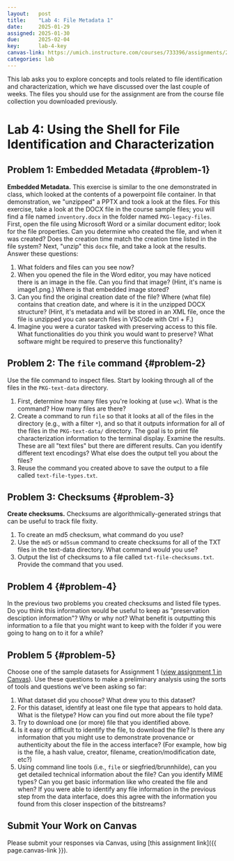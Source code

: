 ```yaml
---
layout:   post
title:    "Lab 4: File Metadata 1"
date:     2025-01-29
assigned: 2025-01-30
due:      2025-02-04
key:      lab-4-key
canvas-link: https://umich.instructure.com/courses/733396/assignments/2649541
categories: lab
---
```


This lab asks you to explore concepts and tools related to file identification and characterization, which we have discussed over the last couple of weeks. The files you should use for the assignment are from the course file collection you downloaded previously.

# Lab 4: Using the Shell for File Identification and Characterization

## Problem 1: Embedded Metadata {#problem-1}

**Embedded Metadata.** This exercise is similar to the one demonstrated in class, which looked at the contents of a powerpoint file container. In that demonstration, we "unzipped" a PPTX and took a look at the files. For this exercise, take a look at the DOCX file in the course sample files; you will find a file named `inventory.docx` in the folder named `PKG-legacy-files`. First, open the file using Microsoft Word or a similar document editor; look for the file properties. Can you determine who created the file, and when it was created? Does the creation time match the creation time listed in the file system? Next, "unzip" this `docx` file, and take a look at the results. Answer these questions:

1. What folders and files can you see now?
2. When you opened the file in the Word editor, you may have noticed there is an image in the file. Can you find that image? (Hint, it's name is image1.png.) Where is that embedded image stored? 
3. Can you find the original creation date of the file? Where (what file) contains that creation date, and where is it in the unzipped DOCX structure? (Hint, it's metadata and will be stored in an XML file, once the file is unzipped you can search files in VSCode with Ctrl + F.)
4. Imagine you were a curator tasked with preserving access to this file. What functionalities do you think you would want to preserve? What software might be required to preserve this functionality?  

## Problem 2: The `file` command {#problem-2}

Use the file command to inspect files. Start by looking through all of the files in the `PKG-text-data` directory.

1. First, determine how many files you're looking at (use `wc`). What is the command? How many files are there?
2. Create a command to run `file` so that it looks at all of the files in the directory (e.g., with a filter `*`), and so that it outputs information for all of the files in the `PKG-text-data/` directory. The goal is to print file characterization information to the terminal display. Examine the results. These are all "text files" but there are different results. Can you identify different text encodings? What else does the output tell you about the files?
3. Reuse the command you created above to save the output to a file called `text-file-types.txt`.

## Problem 3: Checksums {#problem-3}

**Create checksums.** Checksums are algorithmically-generated strings that can be useful to track file fixity.

1. To create an md5 checksum, what command do you use?
2. Use the `md5` or `md5sum` command to create checksums for all of the TXT files in the text-data directory. What command would you use?  
3. Output the list of checksums to a file called `txt-file-checksums.txt`. Provide the command that you used.

## Problem 4 {#problem-4}

In the previous two problems you created checksums and listed file types. Do you think this information would be useful to keep as "preservation desciption information"? Why or why not? What benefit is outputting this information to a file that you might want to keep with the folder if you were going to hang on to it for a while?

## Problem 5 {#problem-5}

Choose one of the sample datasets for Assignment 1 ([view assignment 1 in Canvas](https://umich.instructure.com/courses/733396/assignments/2649533)). Use these questions to make a preliminary analysis using the sorts of tools and questions we've been asking so far:

1. What dataset did you choose? What drew you to this dataset?
2. For this dataset, identify at least one file type that appears to hold data. What is the filetype? How can you find out more about the file type?
3. Try to download one (or more) file that you identified above.
4. Is it easy or difficult to identify the file, to download the file? Is there any information that you might use to demonstrate provenance or authenticity about the file in the access interface? (For example, how big is the file, a hash value, creator, filename, creation/modification date, etc?)
5. Using command line tools (i.e., `file` or siegfried/brunnhilde), can you get detailed technical information about the file? Can you identify MIME types? Can you get basic information like who created the file and when? If you were able to identify any file information in the previous step from the data interface, does this agree with the information you found from this closer inspection of the bitstreams?

## Submit Your Work on Canvas

Please submit your responses via Canvas, using [this assignment link]({{ page.canvas-link }}).
